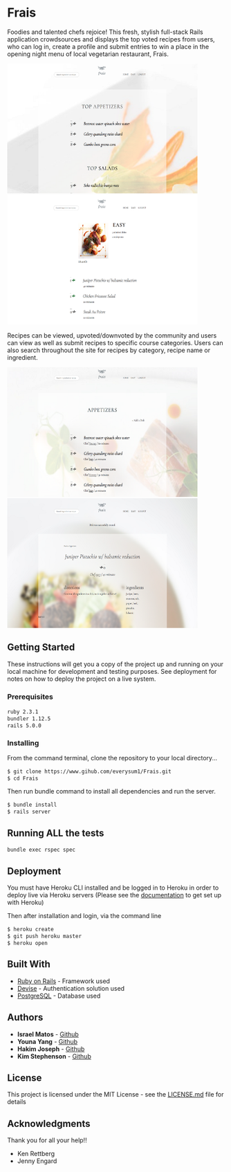 # Frais

Foodies and talented chefs rejoice! This fresh, stylish full-stack Rails application crowdsources and displays the top voted recipes from users, who can log in, create a profile and submit entries to win a place in the opening night menu of local vegetarian restaurant, Frais.  

<img src="app/assets/images/FraisHomepage.png" width="440" height="300" /> <img src="app/assets/images/FraisUserProfile.png" width="440" height="300" />

Recipes can be viewed, upvoted/downvoted by the community and users can view as well as submit recipes to specific course categories. Users can also search throughout the site for recipes by category, recipe name or ingredient.  

<img src="app/assets/images/FraisCategory.png" width="440" height="300" /> <img src="app/assets/images/FraisDish.png" width="440" height="300" /> 

## Getting Started

These instructions will get you a copy of the project up and running on your local machine for development and testing purposes. See deployment for notes on how to deploy the project on a live system.

### Prerequisites

```
ruby 2.3.1
bundler 1.12.5
rails 5.0.0
```

### Installing
From the command terminal, clone the repository to your local directory...
```
$ git clone https://www.gihub.com/everysum1/Frais.git
$ cd Frais
```

Then run bundle command to install all dependencies and run the server.  

```
$ bundle install
$ rails server
```


## Running ALL the tests

```
bundle exec rspec spec
```

## Deployment

You must have Heroku CLI installed and be logged in to Heroku in order to deploy live via Heroku servers
(Please see the [documentation](https://devcenter.heroku.com) to get set up with Heroku)

Then after installation and login, via the command line
```
$ heroku create
$ git push heroku master
$ heroku open
```

## Built With

* [Ruby on Rails](http://api.rubyonrails.org/) -  Framework used
* [Devise](https://github.com/plataformatec/devise) - Authentication solution used
* [PostgreSQL](https://www.postgresql.org/docs/) - Database used

## Authors

* **Israel Matos** - [Github](https://github.com/everysum1)
* **Youna Yang** - [Github](https://github.com/y0una)
* **Hakim Joseph** - [Github](https://github.com/HakimJoseph)
* **Kim Stephenson** - [Github](https://github.com/kimstephenson)

## License

This project is licensed under the MIT License - see the [LICENSE.md](LICENSE.md) file for details

## Acknowledgments

Thank you for all your help!!
* Ken Rettberg
* Jenny Engard

